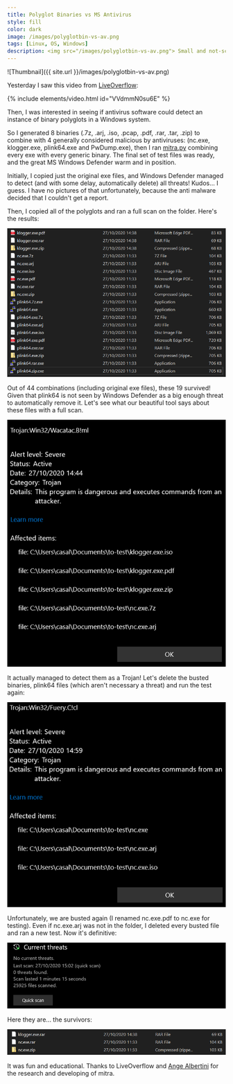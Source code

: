 ```yaml
---
title: Polyglot Binaries vs MS Antivirus
style: fill
color: dark
image: /images/polyglotbin-vs-av.png
tags: [Linux, OS, Windows]
description: <img src="/images/polyglotbin-vs-av.png"> Small and not-scientific analysis of MS Windows Defender behavior against Polyglot binaries
---
```


![Thumbnail]({{ site.url }}/images/polyglotbin-vs-av.png)

Yesterday I saw this video from [LiveOverflow](https://twitter.com/liveoverflow):

{% include elements/video.html id="VVdmmN0su6E" %}

Then, I was interested in seeing if antivirus software could detect an instance of binary polyglots in a Windows system.

So I generated 8 binaries (.7z, .arj, .iso, .pcap, .pdf, .rar, .tar, .zip) to combine with 4 generally considered malicious by antiviruses: (nc.exe, klogger.exe, plink64.exe and PwDump.exe), then I ran [mitra.py](https://github.com/corkami/mitra) combining every exe with every generic binary. The final set of test files was ready, and the great MS Windows Defender warm and in position.

Initially, I copied just the original exe files, and Windows Defender managed to detect (and with some delay, automatically delete) all threats! Kudos... I guess. I have no pictures of that unfortunately, because the anti malware decided that I couldn't get a report.

Then, I copied all of the polyglots and ran a full scan on the folder. Here's the results:

![image-20201027144220581](/images/polyglotbin-vs-antivirus.assets/image-20201027144220581.png)

Out of 44 combinations (including original exe files), these 19 survived! Given that plink64 is not seen by Windows Defender as a big enough threat to automatically remove it. Let's see what our beautiful tool says about these files with a full scan.

![image-20201027144457859](/images/polyglotbin-vs-antivirus.assets/image-20201027144457859.png)

It actually managed to detect them as a Trojan! Let's delete the busted binaries, plink64 files (which aren't necessary a threat) and run the test again:

![image-20201027150041736](/images/polyglotbin-vs-antivirus.assets/image-20201027150041736.png)

Unfortunately, we are busted again (I renamed nc.exe.pdf to nc.exe for testing). Even if nc.exe.arj was not in the folder, I deleted every busted file and ran a new test. Now it's definitive:

![image-20201027150435954](/images/polyglotbin-vs-antivirus.assets/image-20201027150435954.png) 

Here they are... the survivors:

![image-20201027150523251](/images/polyglotbin-vs-antivirus.assets/image-20201027150523251.png)

It was fun and educational. Thanks to LiveOverflow and [Ange Albertini](https://github.com/angea) for the research and developing of mitra.
